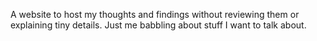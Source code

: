 ---
---

A website to host my thoughts and findings without reviewing them or explaining tiny details.
Just me babbling about stuff I want to talk about.

